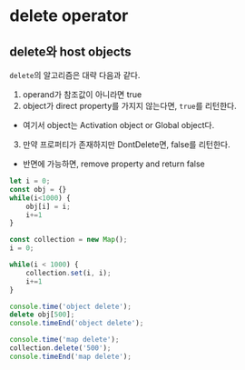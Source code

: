 # delete operator

## delete와 host objects

`delete`의 알고리즘은 대략 다음과 같다.

1. operand가 참조값이 아니라면 true
2. object가 direct property를 가지지 않는다면, `true`를 리턴한다.
  - 여기서 object는 Activation object or Global object다.
3. 만약 프로퍼티가 존재하지만 DontDelete면, false를 리턴한다.
  - 반면에 가능하면, remove property and return false


```javascript
let i = 0;
const obj = {}
while(i<1000) {
    obj[i] = i;
    i+=1
}

const collection = new Map();
i = 0;

while(i < 1000) {
    collection.set(i, i);
    i+=1
}

console.time('object delete');
delete obj[500];
console.timeEnd('object delete');

console.time('map delete');
collection.delete('500');
console.timeEnd('map delete');
```